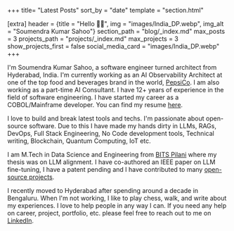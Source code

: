 +++
title= "Latest Posts"
sort_by = "date"
template = "section.html"
    
[extra]
header = {title = "Hello 👋🏼", img = "images/India_DP.webp", img_alt = "Soumendra Kumar Sahoo"}
section_path = "blog/_index.md"
max_posts = 3
projects_path = "projects/_index.md"
max_projects = 3
show_projects_first = false
social_media_card = "images/India_DP.webp"
+++

I'm Soumendra Kumar Sahoo, a software engineer turned architect from Hyderabad, India. I'm currently working as an AI Observability Architect at one of the top food and beverages brand in the world, [PepsiCo](https://www.pepsico.com/). I am also working as a part-time AI Consultant. I have 12+ years of experience in the field of software engineering. I have started my career as a COBOL/Mainframe developer. You can find my resume [here](@/resume.md).

I love to build and break latest tools and techs. I'm passionate about open-source software. Due to this I have made my hands dirty in LLMs, RAGs, DevOps, Full Stack Engineering, No Code development tools, Technical writing, Blockchain, Quantum Computing, IoT etc.

I am M.Tech in Data Science and Engineering from [BITS Pilani](https://www.bits-pilani.ac.in/) where my thesis was on LLM alignment. I have co-authored an IEEE paper on LLM fine-tuning, I have a patent pending and I have contributed to many [open-source projects](@/projects/_index.md).

I recently moved to Hyderabad after spending around a decade in Bengaluru. When I'm not working, I like to play chess, walk, and write about my experiences.
I love to help people in any way I can. If you need any help on career, project, portfolio, etc. please feel free to reach out to me on [LinkedIn](https://www.linkedin.com/in/soumendrak/).
